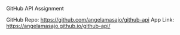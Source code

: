 GitHub API Assignment

GitHub Repo: https://github.com/angelamasajo/github-api
App Link: https://angelamasajo.github.io/github-api/